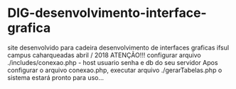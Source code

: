# DIG-desenvolvimento-interface-grafica
site desenvolvido para cadeira desenvolvimento de interfaces graficas ifsul campus caharqueadas abril / 2018
ATENÇÃO!!!
configurar arquivo ./includes/conexao.php - host usuario senha e db do seu servidor
Apos configurar o arquivo conexao.php, executar arquivo ./gerarTabelas.php
o sistema estará pronto para uso...
